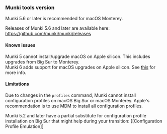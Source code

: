 ### Munki tools version
Munki 5.6 or later is recommended for macOS Monterey.

Releases of Munki 5.6 and later are available here: https://github.com/munki/munki/releases

#### Known issues
Munki 5 cannot install/upgrade macOS on Apple silicon. This includes upgrades from Big Sur to Monterey.  
Munki 6 adds support for macOS upgrades on Apple silicon. See [this](Staging-macOS-Installers) for more info.

#### Limitations
Due to changes in the `profiles` command, Munki cannot install configuration profiles on macOS Big Sur or macOS Monterey. Apple's recommendation is to use MDM to install all configuration profiles.

Munki 5.2 and later have a partial substitute for configuration profile installation on Big Sur that might help during your transition: [[Configuration Profile Emulation]]

